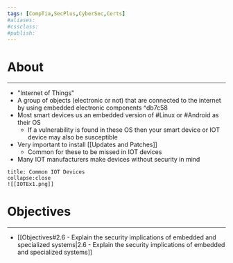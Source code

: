 ```yaml
---
tags: [CompTia,SecPlus,CyberSec,Certs]
#aliases:
#cssclass:
#publish:
---
```


# About
---
- "Internet of Things"
-  A group of objects (electronic or not) that are connected to the internet by using embedded electronic components ^db7c58
- Most smart devices us an embedded version of #Linux or #Android as their OS
	- If a vulnerability is found in these OS then your smart device or IOT device may also be susceptible
- Very important to install [[Updates and Patches]]
	- Common for these to be missed in IOT devices
- Many IOT manufacturers make devices without security in mind

```ad-example
title: Common IOT Devices
collapse:close
![[IOTEx1.png]]
```

# Objectives
---
- [[Objectives#2.6 - Explain the security implications of embedded and specialized systems|2.6 - Explain the security implications of embedded and specialized systems]]